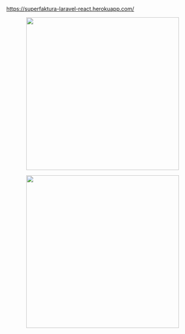 https://superfaktura-laravel-react.herokuapp.com/


<p align="center"><a href="https://laravel.com" target="_blank"><img src="https://raw.githubusercontent.com/laravel/art/master/logo-lockup/5%20SVG/2%20CMYK/1%20Full%20Color/laravel-logolockup-cmyk-red.svg" width="400"></a></p>

<p align="center"><a href="https://reactjs.org/" target="_blank"><img src="https://upload.wikimedia.org/wikipedia/commons/a/a7/React-icon.svg" width="400"></a></p>

